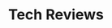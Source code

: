 ---
title: Tech Reviews
sections:
  - section_id: intro
    component: Intro
    type: intro
    title: Intro
    content: >-
     I buy <i>waaayyy</i> too much money on tech stuff. Check out my favorites and learn from my bad buys 📱💸
template: posts
---